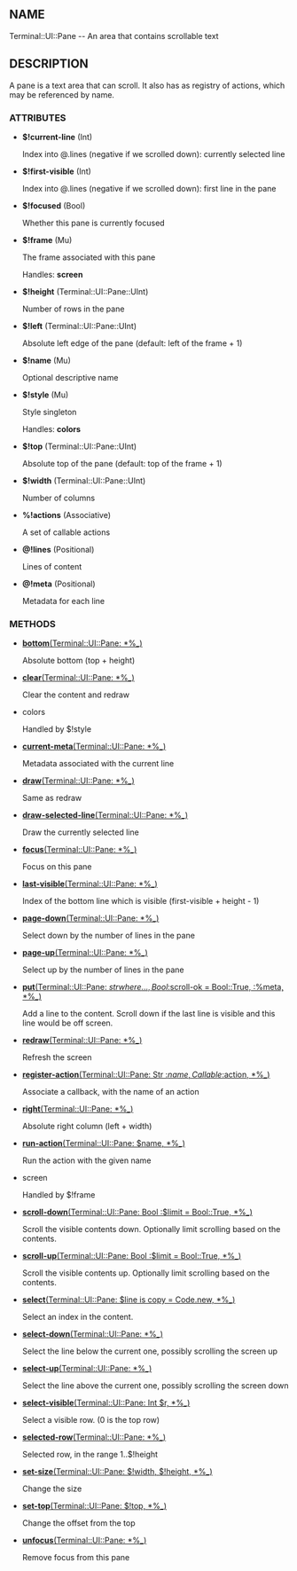 ## NAME

Terminal::UI::Pane -- An area that contains scrollable text

## DESCRIPTION

A pane is a text area that can scroll. It also has as registry of actions, which may be referenced by name.

### ATTRIBUTES

* **$!current-line** (Int)

  Index into @.lines (negative if we scrolled down): currently selected line

* **$!first-visible** (Int)

  Index into @.lines (negative if we scrolled down): first line in the pane

* **$!focused** (Bool)

  Whether this pane is currently focused

* **$!frame** (Mu)

  The frame associated with this pane

  Handles: **screen**

* **$!height** (Terminal::UI::Pane::UInt)

  Number of rows in the pane

* **$!left** (Terminal::UI::Pane::UInt)

  Absolute left edge of the pane (default: left of the frame + 1)

* **$!name** (Mu)

  Optional descriptive name

* **$!style** (Mu)

  Style singleton

  Handles: **colors**

* **$!top** (Terminal::UI::Pane::UInt)

  Absolute top of the pane (default: top of the frame + 1)

* **$!width** (Terminal::UI::Pane::UInt)

  Number of columns

* **%!actions** (Associative)

  A set of callable actions

* **@!lines** (Positional)

  Lines of content

* **@!meta** (Positional)

  Metadata for each line


### METHODS

* [**bottom**(Terminal::UI::Pane: *%_)](https://git.sr.ht/~bduggan/raku-terminal-ui/tree/master/lib/Terminal/UI/Pane.rakumod#L58)

  Absolute bottom (top + height)

* [**clear**(Terminal::UI::Pane: *%_)](https://git.sr.ht/~bduggan/raku-terminal-ui/tree/master/lib/Terminal/UI/Pane.rakumod#L303)

  Clear the content and redraw

* colors

  Handled by $!style

* [**current-meta**(Terminal::UI::Pane: *%_)](https://git.sr.ht/~bduggan/raku-terminal-ui/tree/master/lib/Terminal/UI/Pane.rakumod#L70)

  Metadata associated with the current line

* [**draw**(Terminal::UI::Pane: *%_)](https://git.sr.ht/~bduggan/raku-terminal-ui/tree/master/lib/Terminal/UI/Pane.rakumod#L214)

  Same as redraw

* [**draw-selected-line**(Terminal::UI::Pane: *%_)](https://git.sr.ht/~bduggan/raku-terminal-ui/tree/master/lib/Terminal/UI/Pane.rakumod#L80)

  Draw the currently selected line

* [**focus**(Terminal::UI::Pane: *%_)](https://git.sr.ht/~bduggan/raku-terminal-ui/tree/master/lib/Terminal/UI/Pane.rakumod#L289)

  Focus on this pane

* [**last-visible**(Terminal::UI::Pane: *%_)](https://git.sr.ht/~bduggan/raku-terminal-ui/tree/master/lib/Terminal/UI/Pane.rakumod#L131)

  Index of the bottom line which is visible (first-visible + height - 1)

* [**page-down**(Terminal::UI::Pane: *%_)](https://git.sr.ht/~bduggan/raku-terminal-ui/tree/master/lib/Terminal/UI/Pane.rakumod#L169)

  Select down by the number of lines in the pane

* [**page-up**(Terminal::UI::Pane: *%_)](https://git.sr.ht/~bduggan/raku-terminal-ui/tree/master/lib/Terminal/UI/Pane.rakumod#L174)

  Select up by the number of lines in the pane

* [**put**(Terminal::UI::Pane: $str where { ... }, Bool :$scroll-ok = Bool::True, :%meta, *%_)](https://git.sr.ht/~bduggan/raku-terminal-ui/tree/master/lib/Terminal/UI/Pane.rakumod#L275)

  Add a line to the content. Scroll down if the last line is visible and this line would be off screen.

* [**redraw**(Terminal::UI::Pane: *%_)](https://git.sr.ht/~bduggan/raku-terminal-ui/tree/master/lib/Terminal/UI/Pane.rakumod#L219)

  Refresh the screen

* [**register-action**(Terminal::UI::Pane: Str :$name, Callable :$action, *%_)](https://git.sr.ht/~bduggan/raku-terminal-ui/tree/master/lib/Terminal/UI/Pane.rakumod#L314)

  Associate a callback, with the name of an action

* [**right**(Terminal::UI::Pane: *%_)](https://git.sr.ht/~bduggan/raku-terminal-ui/tree/master/lib/Terminal/UI/Pane.rakumod#L61)

  Absolute right column (left + width)

* [**run-action**(Terminal::UI::Pane: $name, *%_)](https://git.sr.ht/~bduggan/raku-terminal-ui/tree/master/lib/Terminal/UI/Pane.rakumod#L319)

  Run the action with the given name

* screen

  Handled by $!frame

* [**scroll-down**(Terminal::UI::Pane: Bool :$limit = Bool::True, *%_)](https://git.sr.ht/~bduggan/raku-terminal-ui/tree/master/lib/Terminal/UI/Pane.rakumod#L246)

  Scroll the visible contents down. Optionally limit scrolling based on the contents.

* [**scroll-up**(Terminal::UI::Pane: Bool :$limit = Bool::True, *%_)](https://git.sr.ht/~bduggan/raku-terminal-ui/tree/master/lib/Terminal/UI/Pane.rakumod#L230)

  Scroll the visible contents up. Optionally limit scrolling based on the contents.

* [**select**(Terminal::UI::Pane: $line is copy = Code.new, *%_)](https://git.sr.ht/~bduggan/raku-terminal-ui/tree/master/lib/Terminal/UI/Pane.rakumod#L108)

  Select an index in the content.

* [**select-down**(Terminal::UI::Pane: *%_)](https://git.sr.ht/~bduggan/raku-terminal-ui/tree/master/lib/Terminal/UI/Pane.rakumod#L155)

  Select the line below the current one, possibly scrolling the screen up

* [**select-up**(Terminal::UI::Pane: *%_)](https://git.sr.ht/~bduggan/raku-terminal-ui/tree/master/lib/Terminal/UI/Pane.rakumod#L136)

  Select the line above the current one, possibly scrolling the screen down

* [**select-visible**(Terminal::UI::Pane: Int $r, *%_)](https://git.sr.ht/~bduggan/raku-terminal-ui/tree/master/lib/Terminal/UI/Pane.rakumod#L102)

  Select a visible row. (0 is the top row)

* [**selected-row**(Terminal::UI::Pane: *%_)](https://git.sr.ht/~bduggan/raku-terminal-ui/tree/master/lib/Terminal/UI/Pane.rakumod#L262)

  Selected row, in the range 1..$!height

* [**set-size**(Terminal::UI::Pane: $!width, $!height, *%_)](https://git.sr.ht/~bduggan/raku-terminal-ui/tree/master/lib/Terminal/UI/Pane.rakumod#L64)

  Change the size

* [**set-top**(Terminal::UI::Pane: $!top, *%_)](https://git.sr.ht/~bduggan/raku-terminal-ui/tree/master/lib/Terminal/UI/Pane.rakumod#L67)

  Change the offset from the top

* [**unfocus**(Terminal::UI::Pane: *%_)](https://git.sr.ht/~bduggan/raku-terminal-ui/tree/master/lib/Terminal/UI/Pane.rakumod#L296)

  Remove focus from this pane
